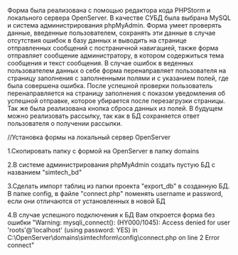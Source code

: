 Форма была реализована с помощью редактора кода PHPStorm и локального сервера OpenServer. В качестве СУБД была выбрана MySQL и система администрирования phpMyAdmin. Форма умеет проверять данные, введенные пользователем, сохранять эти данные в случае отсутствия ошибок в базу данных и выводить на странице отправленных сообщений с постраничной навигацией, также форма отправляет сообщение администратору, в котором содержиться тема сообщения и текст сообщения. В случае ошибок в веденных пользователем данных о себе форма перенаправляет пользователя на страницу заполнения с заполненными полями и с указанием полей, где была совершена ошибка. После успешной проверки пользователь перенаправляется на страницу заполнения с показом уведомления об успешной отправке, которое убирается после перезагрузки страницы. Так же была реализована кнопка сброса данных из полей. В будущем можно реализовать рассылку, так как в БД сохраняется ответ пользователя о получении рассылки.

//Установка формы на локальный сервер OpenServer

1.Скопировать папку с формой на OpenServer в папку domains

2.В системе администрирования phpMyAdmin создать пустую БД с названием "simtech_bd"

3.Сделать импорт таблиц из папки проекта "export_db" в созданную БД. В папке config, в файле "connect.php" поменять username и password, если они отличаются от установленных в новой БД 

4.В случае успешного подключения к БД Вам откроется форма без ошибки "Warning: mysqli_connect(): (HY000/1045): Access denied for user 'roots'@'localhost' (using password: YES) in C:\OpenServer\domains\simtechform\config\connect.php on line 2
Error connect"

